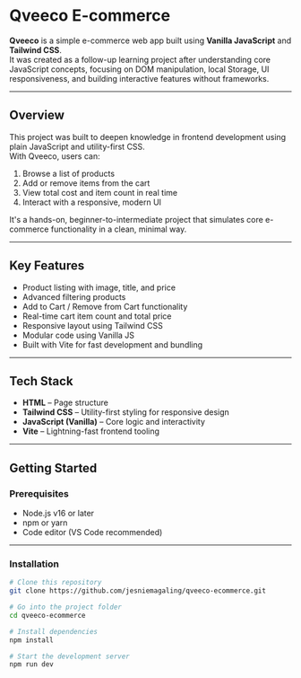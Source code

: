 # Qveeco E-commerce

**Qveeco** is a simple e-commerce web app built using **Vanilla JavaScript** and **Tailwind CSS**.  
It was created as a follow-up learning project after understanding core JavaScript concepts, focusing on DOM manipulation, local Storage, UI responsiveness, and building interactive features without frameworks.

---

## Overview

This project was built to deepen knowledge in frontend development using plain JavaScript and utility-first CSS.  
With Qveeco, users can:

1. Browse a list of products  
2. Add or remove items from the cart  
3. View total cost and item count in real time  
4. Interact with a responsive, modern UI

It's a hands-on, beginner-to-intermediate project that simulates core e-commerce functionality in a clean, minimal way.

---

## Key Features

- Product listing with image, title, and price
- Advanced filtering products
- Add to Cart / Remove from Cart functionality
- Real-time cart item count and total price
- Responsive layout using Tailwind CSS
- Modular code using Vanilla JS
- Built with Vite for fast development and bundling

---

## Tech Stack

- **HTML** – Page structure  
- **Tailwind CSS** – Utility-first styling for responsive design  
- **JavaScript (Vanilla)** – Core logic and interactivity  
- **Vite** – Lightning-fast frontend tooling

---

## Getting Started

### Prerequisites

- Node.js v16 or later  
- npm or yarn  
- Code editor (VS Code recommended)

---

### Installation

```bash
# Clone this repository
git clone https://github.com/jesniemagaling/qveeco-ecommerce.git

# Go into the project folder
cd qveeco-ecommerce

# Install dependencies
npm install

# Start the development server
npm run dev

